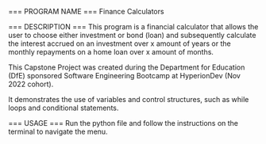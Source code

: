 === PROGRAM NAME === Finance Calculators

=== DESCRIPTION === This program is a financial calculator that allows the user to choose either investment or bond (loan) and subsequently calculate the interest accrued on an investment over x amount of years or the monthly repayments on a home loan over x amount of months.

This Capstone Project was created during the Department for Education (DfE) sponsored Software Engineering Bootcamp at HyperionDev (Nov 2022 cohort).

It demonstrates the use of variables and control structures, such as while loops and conditional statements.

=== USAGE === Run the python file and follow the instructions on the terminal to navigate the menu.

